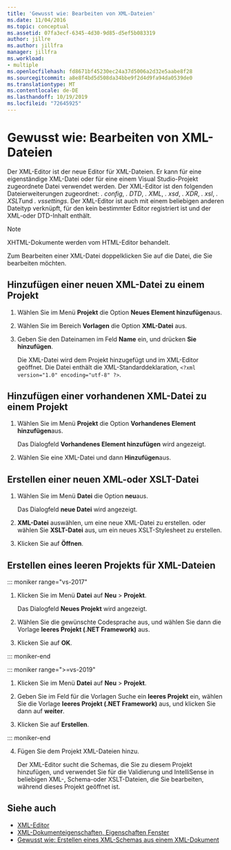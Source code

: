 ```yaml
---
title: 'Gewusst wie: Bearbeiten von XML-Dateien'
ms.date: 11/04/2016
ms.topic: conceptual
ms.assetid: 07fa3ecf-6345-4d30-9d85-d5ef5b083319
author: jillre
ms.author: jillfra
manager: jillfra
ms.workload:
- multiple
ms.openlocfilehash: fd8671bf45230ec24a37d5006a2d32e5aabe8f28
ms.sourcegitcommit: a8e8f4bd5d508da34bbe9f2d4d9fa94da0539de0
ms.translationtype: MT
ms.contentlocale: de-DE
ms.lasthandoff: 10/19/2019
ms.locfileid: "72645925"
---
```

# <a name="how-to-edit-xml-files"></a>Gewusst wie: Bearbeiten von XML-Dateien

Der XML-Editor ist der neue Editor für XML-Dateien. Er kann für eine eigenständige XML-Datei oder für eine einem Visual Studio-Projekt zugeordnete Datei verwendet werden. Der XML-Editor ist den folgenden Dateierweiterungen zugeordnet: *. config*, *. DTD*, *. XML*, *. xsd*, *. XDR*, *. xsl*, *. XSLT*und *. vssettings*. Der XML-Editor ist auch mit einem beliebigen anderen Dateityp verknüpft, für den kein bestimmter Editor registriert ist und der XML-oder DTD-Inhalt enthält.

> [!NOTE]
> XHTML-Dokumente werden vom HTML-Editor behandelt.

Zum Bearbeiten einer XML-Datei doppelklicken Sie auf die Datei, die Sie bearbeiten möchten.

## <a name="add-a-new-xml-file-to-a-project"></a>Hinzufügen einer neuen XML-Datei zu einem Projekt

1. Wählen Sie im Menü **Projekt** die Option **Neues Element hinzufügen**aus.

2. Wählen Sie im Bereich **Vorlagen** die Option **XML-Datei** aus.

3. Geben Sie den Dateinamen im Feld **Name** ein, und drücken **Sie hinzufügen**.

   Die XML-Datei wird dem Projekt hinzugefügt und im XML-Editor geöffnet. Die Datei enthält die XML-Standarddeklaration, `<?xml version="1.0" encoding="utf-8" ?>`.

## <a name="add-an-existing-xml-file-to-a-project"></a>Hinzufügen einer vorhandenen XML-Datei zu einem Projekt

1. Wählen Sie im Menü **Projekt** die Option **Vorhandenes Element hinzufügen**aus.

   Das Dialogfeld **Vorhandenes Element hinzufügen** wird angezeigt.

2. Wählen Sie eine XML-Datei und dann **Hinzufügen**aus.

## <a name="create-a-new-xml-or-xslt-file"></a>Erstellen einer neuen XML-oder XSLT-Datei

1. Wählen Sie im Menü **Datei** die Option **neu**aus.

   Das Dialogfeld **neue Datei** wird angezeigt.

2. **XML-Datei** auswählen, um eine neue XML-Datei zu erstellen. oder wählen Sie **XSLT-Datei** aus, um ein neues XSLT-Stylesheet zu erstellen.

3. Klicken Sie auf **Öffnen**.

## <a name="create-an-empty-project-for-xml-files"></a>Erstellen eines leeren Projekts für XML-Dateien

::: moniker range="vs-2017"

1. Klicken Sie im Menü **Datei** auf **Neu** > **Projekt**.

   Das Dialogfeld **Neues Projekt** wird angezeigt.

2. Wählen Sie die gewünschte Codesprache aus, und wählen Sie dann die Vorlage **leeres Projekt (.NET Framework)** aus.

3. Klicken Sie auf **OK**.

::: moniker-end

::: moniker range=">=vs-2019"

1. Klicken Sie im Menü **Datei** auf **Neu** > **Projekt**.

2. Geben Sie im Feld für die Vorlagen Suche ein **leeres Projekt** ein, wählen Sie die Vorlage **leeres Projekt (.NET Framework)** aus, und klicken Sie dann auf **weiter**.

3. Klicken Sie auf **Erstellen**.

::: moniker-end

4. Fügen Sie dem Projekt XML-Dateien hinzu.

   Der XML-Editor sucht die Schemas, die Sie zu diesem Projekt hinzufügen, und verwendet Sie für die Validierung und IntelliSense in beliebigen XML-, Schema-oder XSLT-Dateien, die Sie bearbeiten, während dieses Projekt geöffnet ist.

## <a name="see-also"></a>Siehe auch

- [XML-Editor](../xml-tools/xml-editor.md)
- [XML-Dokumenteigenschaften, Eigenschaften Fenster](../xml-tools/xml-document-properties-properties-window.md)
- [Gewusst wie: Erstellen eines XML-Schemas aus einem XML-Dokument](../xml-tools/how-to-create-an-xml-schema-from-an-xml-document.md)
